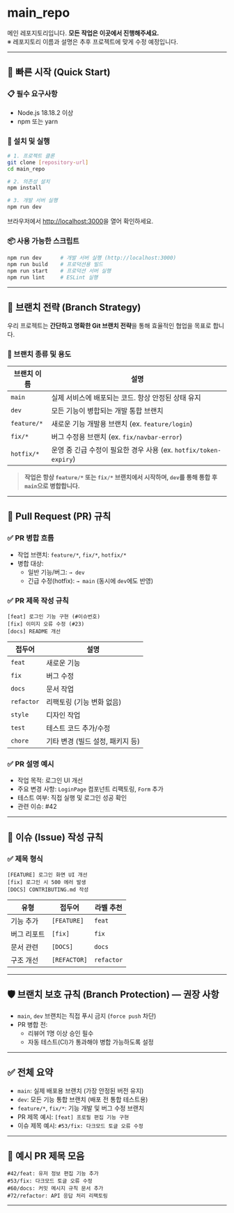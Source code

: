 # main_repo

메인 레포지토리입니다. **모든 작업은 이곳에서 진행해주세요.**  
※ 레포지토리 이름과 설명은 추후 프로젝트에 맞게 수정 예정입니다.

---

## 🚀 빠른 시작 (Quick Start)

### 📋 필수 요구사항
- Node.js 18.18.2 이상
- npm 또는 yarn

### 🔧 설치 및 실행

```bash
# 1. 프로젝트 클론
git clone [repository-url]
cd main_repo

# 2. 의존성 설치
npm install

# 3. 개발 서버 실행
npm run dev
```

브라우저에서 [http://localhost:3000](http://localhost:3000)을 열어 확인하세요.

### 📦 사용 가능한 스크립트

```bash
npm run dev      # 개발 서버 실행 (http://localhost:3000)
npm run build    # 프로덕션용 빌드
npm run start    # 프로덕션 서버 실행
npm run lint     # ESLint 실행
```

---

## 🔀 브랜치 전략 (Branch Strategy)

우리 프로젝트는 **간단하고 명확한 Git 브랜치 전략**을 통해 효율적인 협업을 목표로 합니다.

### 📁 브랜치 종류 및 용도

| 브랜치 이름     | 설명 |
|------------------|------|
| `main`           | 실제 서비스에 배포되는 코드. 항상 안정된 상태 유지 |
| `dev`            | 모든 기능이 병합되는 개발 통합 브랜치 |
| `feature/*`      | 새로운 기능 개발용 브랜치 (ex. `feature/login`) |
| `fix/*`          | 버그 수정용 브랜치 (ex. `fix/navbar-error`) |
| `hotfix/*`       | 운영 중 긴급 수정이 필요한 경우 사용 (ex. `hotfix/token-expiry`) |

> **작업은 항상 `feature/*` 또는 `fix/*` 브랜치에서 시작하며, `dev`를 통해 통합 후 `main`으로 병합합니다.**

---

## 🔧 Pull Request (PR) 규칙

### ✅ PR 병합 흐름

- 작업 브랜치: `feature/*`, `fix/*`, `hotfix/*`
- 병합 대상:
  - 일반 기능/버그: `→ dev`
  - 긴급 수정(hotfix): `→ main` (동시에 `dev`에도 반영)

### ✅ PR 제목 작성 규칙

```
[feat] 로그인 기능 구현 (#이슈번호)
[fix] 이미지 오류 수정 (#23)
[docs] README 개선
```

| 접두어 | 설명 |
|--------|------|
| `feat` | 새로운 기능 |
| `fix`  | 버그 수정 |
| `docs` | 문서 작업 |
| `refactor` | 리팩토링 (기능 변화 없음) |
| `style` | 디자인 작업 |
| `test` | 테스트 코드 추가/수정 |
| `chore` | 기타 변경 (빌드 설정, 패키지 등) |

### ✅ PR 설명 예시

- 작업 목적: 로그인 UI 개선
- 주요 변경 사항: `LoginPage` 컴포넌트 리팩토링, `Form` 추가
- 테스트 여부: 직접 실행 및 로그인 성공 확인
- 관련 이슈: #42

---

## 📝 이슈 (Issue) 작성 규칙

### ✅ 제목 형식

```
[FEATURE] 로그인 화면 UI 개선
[fix] 로그인 시 500 에러 발생
[DOCS] CONTRIBUTING.md 작성
```

| 유형 | 접두어 | 라벨 추천 |
|------|--------|------------|
| 기능 추가 | `[FEATURE]` | `feat` |
| 버그 리포트 | `[fix]` | `fix` |
| 문서 관련 | `[DOCS]` | `docs` |
| 구조 개선 | `[REFACTOR]` | `refactor` |

---

## 🛡 브랜치 보호 규칙 (Branch Protection) — 권장 사항

- `main`, `dev` 브랜치는 직접 푸시 금지 (`force push` 차단)
- PR 병합 전:
  - 리뷰어 1명 이상 승인 필수
  - 자동 테스트(CI)가 통과해야 병합 가능하도록 설정

---

## ✅ 전체 요약

- `main`: 실제 배포용 브랜치 (가장 안정된 버전 유지)
- `dev`: 모든 기능 통합 브랜치 (배포 전 통합 테스트용)
- `feature/*`, `fix/*`: 기능 개발 및 버그 수정 브랜치
- PR 제목 예시: `[feat] 프로필 편집 기능 구현`
- 이슈 제목 예시: `#53/fix: 다크모드 토글 오류 수정`

---

## 💬 예시 PR 제목 모음

```
#42/feat: 유저 정보 편집 기능 추가 
#53/fix: 다크모드 토글 오류 수정
#60/docs: 커밋 메시지 규칙 문서 추가
#72/refactor: API 응답 처리 리팩토링
```

---
